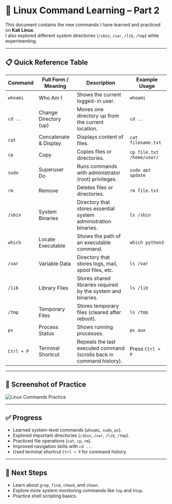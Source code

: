 # 🐧 Linux Command Learning – Part 2

This document contains the new commands I have learned and practiced on **Kali Linux**.  
I also explored different system directories (`/sbin`, `/var`, `/lib`, `/tmp`) while experimenting.

---

## 📋 Quick Reference Table

| Command     | Full Form / Meaning            | Description                                                                 | Example Usage              |
|-------------|--------------------------------|-----------------------------------------------------------------------------|----------------------------|
| `whoami`    | Who Am I                       | Shows the current logged-in user.                                           | `whoami`                   |
| `cd ..`     | Change Directory (up)          | Moves one directory up from the current location.                           | `cd ..`                    |
| `cat`       | Concatenate & Display          | Displays content of files.                                                  | `cat filename.txt`          |
| `cp`        | Copy                          | Copies files or directories.                                                | `cp file.txt /home/user/`  |
| `sudo`      | Superuser Do                  | Runs commands with administrator (root) privileges.                         | `sudo apt update`          |
| `rm`        | Remove                        | Deletes files or directories.                                               | `rm file.txt`              |
| `/sbin`     | System Binaries               | Directory that stores essential system administration binaries.              | `ls /sbin`                 |
| `which`     | Locate Executable             | Shows the path of an executable command.                                    | `which python3`            |
| `/var`      | Variable Data                 | Directory that stores logs, mail, spool files, etc.                          | `ls /var`                  |
| `/lib`      | Library Files                 | Stores shared libraries required by the system and binaries.                 | `ls /lib`                  |
| `/tmp`      | Temporary Files               | Stores temporary files (cleared after reboot).                              | `ls /tmp`                  |
| `ps`        | Process Status                | Shows running processes.                                                     | `ps aux`                   |
| `Ctrl + P`  | Terminal Shortcut             | Repeats the last executed command (scrolls back in command history).         | Press `Ctrl + P`           |

---

## 📸 Screenshot of Practice

![Linux Commands Practice](1d0bbcc0-835b-4804-a591-b65ee4320f09.png)

---

## ✅ Progress
- Learned system-level commands (`whoami`, `sudo`, `ps`).  
- Explored important directories (`/sbin`, `/var`, `/lib`, `/tmp`).  
- Practiced file operations (`cat`, `cp`, `rm`).  
- Improved navigation skills with `cd ..`.  
- Used terminal shortcut `Ctrl + P` for command history.  

---

## 🚀 Next Steps
- Learn about `grep`, `find`, `chmod`, and `chown`.  
- Explore more system monitoring commands like `top` and `htop`.  
- Practice shell scripting basics.  

